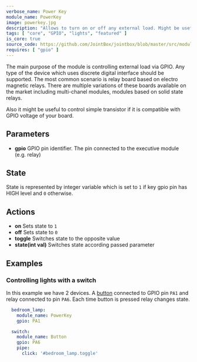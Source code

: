```yaml
---
verbose_name: Power Key
module_name: PowerKey
image: powerkey.jpg
description: "Allows to turn on or off any external load. Might be useful for controlling lights."
tags: [ "core", "GPIO", "lights", "featured" ]
is_core: true
source_code: https://github.com/JointBox/jointbox/blob/master/src/modules/power_key/__init__.py
requires: [ "gpio" ]
---
```


The main purpose of the module is controlling external load via GPIO.
Any type of the device which uses discrete digital interface should be
supported. The most common scenario is relay board based on electro
magnetic relays. There are multiple variations of these boards available
on the market including multi-chanel modules, modules based on solid state relays.

Also it might be useful to control simple transistor if it is compatible
with GPIO voltage of your board.

## Parameters

* **gpio** GPIO pin identifier. The pin connected to the executive
module (e.g. relay)

## State

State is represented by integer variable which is set to `1` if key
gpio pin has HIGH level and `0` otherwise.

## Actions

* **on** Sets state to `1`
* **off** Sets state to `0`
* **toggle** Switches state to the opposite value
* **state(int val)** Switches state according passed parameter

## Examples

### Controlling lights with a switch

In this example we have 2 devices. A [button](/module/button)
connected to GPIO pin `PA1` and relay connected to pin `PA6`. Each time
button is pressed relay changes state.

```yaml
  bedroom_lamp:
    module_name: PowerKey
    gpio: PA1

  switch:
    module_name: Button
    gpio: PA6
    pipe:
      click: '#bedroom_lamp.toggle'
```